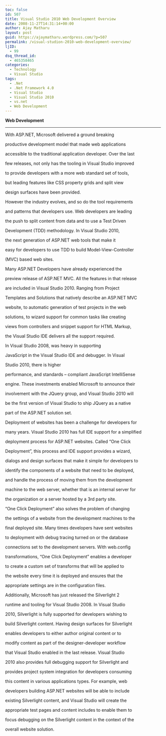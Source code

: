```yaml
---
toc: false
id: 507
title: Visual Studio 2010 Web Development Overview
date: 2008-11-27T14:31:14+00:00
author: Ajay Matharu
layout: post
guid: https://ajaymatharu.wordpress.com/?p=507
permalink: /visual-studion-2010-web-development-overview/
ljID:
  - 99
dsq_thread_id:
  - 465358465
categories:
  - Technology
  - Visual Studio
tags:
  - .Net
  - .Net Framework 4.0
  - Visual Studio
  - Visual Studio 2010
  - vs.net
  - Web Development
---
```

**Web Development**

****
  
With ASP.NET, Microsoft delivered a ground breaking
  
productive development model that made web applications
  
accessible to the traditional application developer. Over the last
  
few releases, not only has the tooling in Visual Studio improved
  
to provide developers with a more web standard set of tools,
  
but leading features like CSS property grids and split view
  
design surfaces have been provided.
  
However the industry evolves, and so do the tool requirements
  
and patterns that developers use. Web developers are leading
  
the push to split content from data and to use a Test Driven
  
Development (TDD) methodology. In Visual Studio 2010,
  
the next generation of ASP.NET web tools that make it
  
easy for developers to use TDD to build Model-View-Controller
  
(MVC) based web sites.
  
Many ASP.NET Developers have already experienced the
  
preview release of ASP.NET MVC. All the features in that release
  
are included in Visual Studio 2010. Ranging from Project
  
Templates and Solutions that natively describe an ASP.NET MVC
  
website, to automatic generation of test projects in the web
  
solutions, to wizard support for common tasks like creating
  
views from controllers and snippet support for HTML Markup,
  
the Visual Studio IDE delivers all the support required.
  
In Visual Studio 2008, was heavy in supporting
  
JavaScript in the Visual Studio IDE and debugger. In Visual
  
Studio 2010, there is higher
  
performance, and standards &#8211; compliant JavaScript IntelliSense
  
engine. These investments enabled Microsoft to announce their
  
involvement with the JQuery group, and Visual Studio 2010 will
  
be the first version of Visual Studio to ship JQuery as a native
  
part of the ASP.NET solution set.
  
Deployment of websites has been a challenge for developers for
  
many years. Visual Studio 2010 has full IDE support for a simplified
  
deployment process for ASP.NET websites. Called &#8220;One Click
  
Deployment&#8221;, this process and IDE support provides a wizard,
  
dialogs and design surfaces that make it simple for developers to
  
identify the components of a website that need to be deployed,
  
and handle the process of moving them from the development
  
machine to the web server, whether that is an internal server for
  
the organization or a server hosted by a 3rd party site.
  
&#8220;One Click Deployment&#8221; also solves the problem of changing
  
the settings of a website from the development machines to the
  
final deployed site. Many times developers have sent websites
  
to deployment with debug tracing turned on or the database
  
connections set to the development servers. With web.config
  
transformations, &#8220;One Click Deployment&#8221; enables a developer
  
to create a custom set of transforms that will be applied to
  
the website every time it is deployed and ensures that the
  
appropriate settings are in the configuration files.
  
Additionally, Microsoft has just released the Silverlight 2
  
runtime and tooling for Visual Studio 2008. In Visual Studio
  
2010, Silverlight is fully supported for developers wishing to
  
build Silverlight content. Having design surfaces for Silverlight
  
enables developers to either author original content or to
  
modify content as part of the designer-developer workflow
  
that Visual Studio enabled in the last release. Visual Studio
  
2010 also provides full debugging support for Silverlight and
  
provides project system integration for developers consuming
  
this content in various applications types. For example, web
  
developers building ASP.NET websites will be able to include
  
existing Silverlight content, and Visual Studio will create the
  
appropriate test pages and content includes to enable them to
  
focus debugging on the Silverlight content in the context of the
  
overall website solution.
